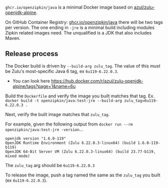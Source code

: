 `ghcr.io/openzipkin/java` is a minimal Docker image based on [azul/zulu-openjdk-alpine](https://hub.docker.com/r/azul/zulu-openjdk-alpine).

On GitHub Container Registry: [ghcr.io/openzipkin/java](https://github.com/orgs/openzipkin/packages/container/package/java) there will be two tags
per version. The one ending in `-jre` is a minimal build including modules Zipkin related images
need. The unqualified is a JDK that also includes Maven.

## Release process
The Docker build is driven by `--build-arg zulu_tag`. The value of this must be Zulu's most-specific
Java 6 tag, ex `6u119-6.22.0.3`.
 * You can look here https://hub.docker.com/r/azul/zulu-openjdk-alpine/tags?page=1&name=6u

Build the `Dockerfile` and verify the image you built matches that tag.
Ex. `docker build -t openzipkin/java:test-jre --build-arg zulu_tag=6u119-6.22.0.3 .`

Next, verify the built image matches that `zulu_tag`.

For example, given the following output from `docker run --rm openzipkin/java:test-jre -version`...
```
openjdk version "1.6.0-119"
OpenJDK Runtime Environment (Zulu 6.22.0.3-linux64) (build 1.6.0-119-b119)
OpenJDK 64-Bit Server VM (Zulu 6.22.0.3-linux64) (build 23.77-b119, mixed mode)
```
The `zulu_tag` arg should be `6u119-6.22.0.3`

To release the image, push a tag named the same as the `zulu_tag` you built (ex `6u119-6.22.0.3`).


